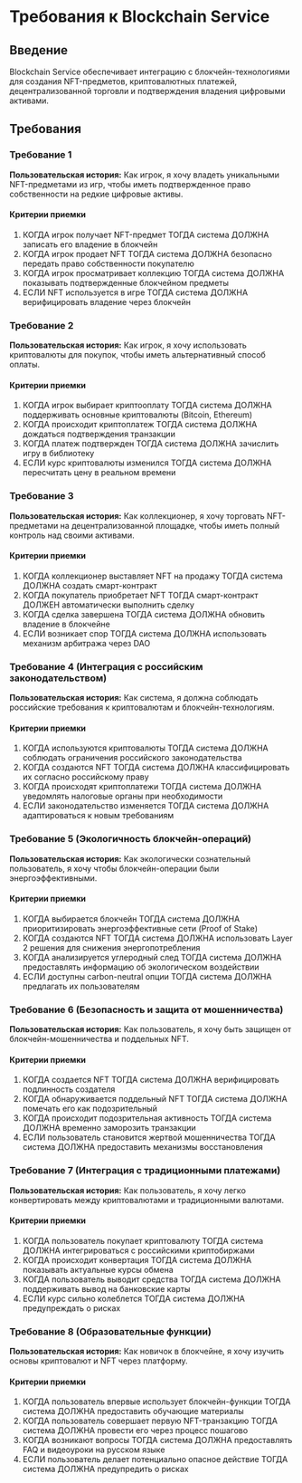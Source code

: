 # Требования к Blockchain Service

## Введение

Blockchain Service обеспечивает интеграцию с блокчейн-технологиями для создания NFT-предметов, криптовалютных платежей, децентрализованной торговли и подтверждения владения цифровыми активами.

## Требования

### Требование 1

**Пользовательская история:** Как игрок, я хочу владеть уникальными NFT-предметами из игр, чтобы иметь подтвержденное право собственности на редкие цифровые активы.

#### Критерии приемки

1. КОГДА игрок получает NFT-предмет ТОГДА система ДОЛЖНА записать его владение в блокчейн
2. КОГДА игрок продает NFT ТОГДА система ДОЛЖНА безопасно передать право собственности покупателю
3. КОГДА игрок просматривает коллекцию ТОГДА система ДОЛЖНА показывать подтвержденные блокчейном предметы
4. ЕСЛИ NFT используется в игре ТОГДА система ДОЛЖНА верифицировать владение через блокчейн

### Требование 2

**Пользовательская история:** Как игрок, я хочу использовать криптовалюты для покупок, чтобы иметь альтернативный способ оплаты.

#### Критерии приемки

1. КОГДА игрок выбирает криптооплату ТОГДА система ДОЛЖНА поддерживать основные криптовалюты (Bitcoin, Ethereum)
2. КОГДА происходит криптоплатеж ТОГДА система ДОЛЖНА дождаться подтверждения транзакции
3. КОГДА платеж подтвержден ТОГДА система ДОЛЖНА зачислить игру в библиотеку
4. ЕСЛИ курс криптовалюты изменился ТОГДА система ДОЛЖНА пересчитать цену в реальном времени

### Требование 3

**Пользовательская история:** Как коллекционер, я хочу торговать NFT-предметами на децентрализованной площадке, чтобы иметь полный контроль над своими активами.

#### Критерии приемки

1. КОГДА коллекционер выставляет NFT на продажу ТОГДА система ДОЛЖНА создать смарт-контракт
2. КОГДА покупатель приобретает NFT ТОГДА смарт-контракт ДОЛЖЕН автоматически выполнить сделку
3. КОГДА сделка завершена ТОГДА система ДОЛЖНА обновить владение в блокчейне
4. ЕСЛИ возникает спор ТОГДА система ДОЛЖНА использовать механизм арбитража через DAO

### Требование 4 (Интеграция с российским законодательством)

**Пользовательская история:** Как система, я должна соблюдать российские требования к криптовалютам и блокчейн-технологиям.

#### Критерии приемки

1. КОГДА используются криптовалюты ТОГДА система ДОЛЖНА соблюдать ограничения российского законодательства
2. КОГДА создаются NFT ТОГДА система ДОЛЖНА классифицировать их согласно российскому праву
3. КОГДА происходят криптоплатежи ТОГДА система ДОЛЖНА уведомлять налоговые органы при необходимости
4. ЕСЛИ законодательство изменяется ТОГДА система ДОЛЖНА адаптироваться к новым требованиям

### Требование 5 (Экологичность блокчейн-операций)

**Пользовательская история:** Как экологически сознательный пользователь, я хочу чтобы блокчейн-операции были энергоэффективными.

#### Критерии приемки

1. КОГДА выбирается блокчейн ТОГДА система ДОЛЖНА приоритизировать энергоэффективные сети (Proof of Stake)
2. КОГДА создаются NFT ТОГДА система ДОЛЖНА использовать Layer 2 решения для снижения энергопотребления
3. КОГДА анализируется углеродный след ТОГДА система ДОЛЖНА предоставлять информацию об экологическом воздействии
4. ЕСЛИ доступны carbon-neutral опции ТОГДА система ДОЛЖНА предлагать их пользователям

### Требование 6 (Безопасность и защита от мошенничества)

**Пользовательская история:** Как пользователь, я хочу быть защищен от блокчейн-мошенничества и поддельных NFT.

#### Критерии приемки

1. КОГДА создается NFT ТОГДА система ДОЛЖНА верифицировать подлинность создателя
2. КОГДА обнаруживается поддельный NFT ТОГДА система ДОЛЖНА помечать его как подозрительный
3. КОГДА происходит подозрительная активность ТОГДА система ДОЛЖНА временно заморозить транзакции
4. ЕСЛИ пользователь становится жертвой мошенничества ТОГДА система ДОЛЖНА предоставить механизмы восстановления

### Требование 7 (Интеграция с традиционными платежами)

**Пользовательская история:** Как пользователь, я хочу легко конвертировать между криптовалютами и традиционными валютами.

#### Критерии приемки

1. КОГДА пользователь покупает криптовалюту ТОГДА система ДОЛЖНА интегрироваться с российскими криптобиржами
2. КОГДА происходит конвертация ТОГДА система ДОЛЖНА показывать актуальные курсы обмена
3. КОГДА пользователь выводит средства ТОГДА система ДОЛЖНА поддерживать вывод на банковские карты
4. ЕСЛИ курс сильно колеблется ТОГДА система ДОЛЖНА предупреждать о рисках

### Требование 8 (Образовательные функции)

**Пользовательская история:** Как новичок в блокчейне, я хочу изучить основы криптовалют и NFT через платформу.

#### Критерии приемки

1. КОГДА пользователь впервые использует блокчейн-функции ТОГДА система ДОЛЖНА предоставить обучающие материалы
2. КОГДА пользователь совершает первую NFT-транзакцию ТОГДА система ДОЛЖНА провести его через процесс пошагово
3. КОГДА возникают вопросы ТОГДА система ДОЛЖНА предоставлять FAQ и видеоуроки на русском языке
4. ЕСЛИ пользователь делает потенциально опасное действие ТОГДА система ДОЛЖНА предупредить о рисках